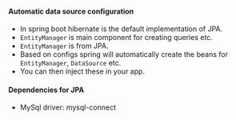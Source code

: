#### Automatic data source configuration
- In spring boot hibernate is the default implementation of JPA.
- `EntityManager` is main component for creating queries etc.
- `EntityManager` is from JPA.
- Based on configs spring will automatically create  the beans for `EntityManager`, `DataSource` etc.
- You can then inject these in your app.

#### Dependencies for JPA
- MySql driver: mysql-connect